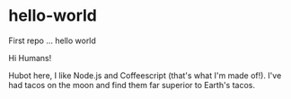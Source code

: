 # hello-world
First repo ... hello world

Hi Humans!

Hubot here, I like Node.js and Coffeescript (that's what I'm made of!).
I've had tacos on the moon and find them far superior to Earth's tacos.
